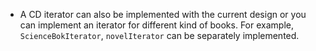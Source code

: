* A CD iterator can also be implemented with the current design or you can implement an iterator
    for different kind of books. For example, `ScienceBokIterator`, `novelIterator` can be separately 
    implemented.
   